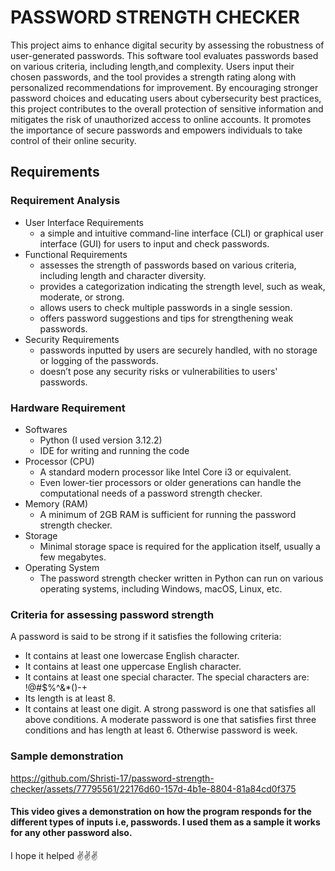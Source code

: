 # PASSWORD STRENGTH CHECKER #
This project aims to enhance digital security by assessing the robustness of user-generated passwords. This software tool evaluates passwords based on various criteria, including length,and complexity. Users input their chosen passwords, and the tool provides a strength rating along with personalized recommendations for improvement. By encouraging stronger password choices and educating users about cybersecurity best practices, this project contributes to the overall protection of sensitive information and mitigates the risk of unauthorized access to online accounts.  It promotes the importance of secure passwords and empowers individuals to take control of their online security.

## Requirements ##
### Requirement Analysis ###

* User Interface Requirements
  * a simple and intuitive command-line interface (CLI) or graphical user interface (GUI) for users to input and check passwords.
* Functional Requirements
  * assesses the strength of passwords based on various criteria, including length and character diversity.
  *	provides a categorization indicating the strength level, such as weak, moderate, or strong.
  *	allows users to check multiple passwords in a single session.
  *	offers password suggestions and tips for strengthening weak passwords.
* Security Requirements
  *	passwords inputted by users are securely handled, with no storage or logging of the passwords.
  *	doesn’t pose any security risks or vulnerabilities to users' passwords.

### Hardware Requirement ###

* Softwares
  * Python (I used version 3.12.2)
  * IDE for writing and running the code
* Processor (CPU)
  *	A standard modern processor like Intel Core i3 or equivalent.
  *	Even lower-tier processors or older generations can handle the computational needs of a password strength checker.
* Memory (RAM)
  *	A minimum of 2GB RAM is sufficient for running the password strength checker.
* Storage
  *	Minimal storage space is required for the application itself, usually a few megabytes.
* Operating System
  *	The password strength checker written in Python can run on various operating systems, including Windows, macOS, Linux, etc.

### Criteria for assessing password strength ###

A password is said to be strong if it satisfies the following criteria: 
  * It contains at least one lowercase English character.
  * It contains at least one uppercase English character.
  * It contains at least one special character. The special characters are: !@#$%^&*()-+
  * Its length is at least 8.
  * It contains at least one digit.
A strong password is one that satisfies all above conditions. A moderate password is one that satisfies first three conditions and has length at least 6. Otherwise password is week.

### Sample demonstration ###

https://github.com/Shristi-17/password-strength-checker/assets/77795561/22176d60-157d-4b1e-8804-81a84cd0f375
#### This video gives a demonstration on how the program responds for the different types of inputs i.e, passwords. I used them as a sample it works for any other password also. ####

I hope it helped ✌️✌️✌️
